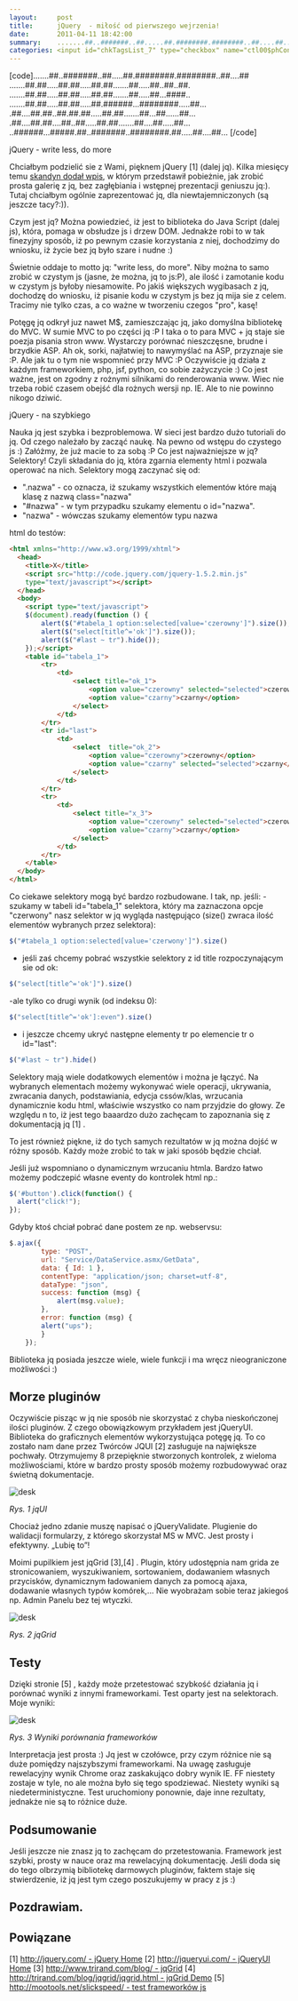 ```yaml
---
layout:     post
title:      jQuery  - miłość od pierwszego wejrzenia!
date:       2011-04-11 18:42:00
summary:    .......##..#######..##.....##.########.########..##....##.......##.##.....##.##.....##.##.......##.....##..##..##........##.##.....##.##.....##.##.......##.....##...####.........##.##.....##.##.....##.######...########.....##....##....##.##..##.##.##.....##.##.......##...##......##....##.....
categories: <input id="chkTagsList_7" type="checkbox" name="ctl00$phContentRight$chkTagsList$chkTagsList_7" checked="checked" value="128"><label for="chkTagsList_7">programowanie</label>
---
```




[code].......##..#######..##.....##.########.########..##....##
.......##.##.....##.##.....##.##.......##.....##..##..##.
.......##.##.....##.##.....##.##.......##.....##...####..
.......##.##.....##.##.....##.######...########.....##...
.##....##.##..##.##.##.....##.##.......##...##......##...
.##....##.##....##..##.....##.##.......##....##.....##...
..######...#####.##..#######..########.##.....##....##...
[/code]

jQuery - write less, do more

Chciałbym podzielić sie z Wami, pięknem jQuery [1] (dalej jq). Kilka miesięcy temu [skandyn dodał wpis](http://www.dobreprogramy.pl/skandyn/Framework-jQuery,20575.html), w którym przedstawił pobieżnie, jak zrobić prosta galerię z jq, bez zagłębiania i wstępnej prezentacji geniuszu jq:). Tutaj chciałbym ogólnie zaprezentować jq, dla niewtajemniczonych (są jeszcze tacy?:)).

Czym jest jq? Można powiedzieć, iż jest to biblioteka do Java Script (dalej js), która, pomaga w obsłudze js i drzew DOM. Jednakże robi to w tak finezyjny sposób, iż po pewnym czasie korzystania z niej, dochodzimy  do wniosku, iż życie bez jq było szare i nudne :)

Świetnie oddaje to motto jq: "write less, do more". Niby można to samo zrobić w czystym js (jasne, że można, jq to js:P), ale ilość i zamotanie kodu w czystym js byłoby niesamowite. Po jakiś większych wygibasach z jq, dochodzę do wniosku, iż pisanie kodu w czystym js bez jq mija sie z celem. Tracimy nie tylko czas, a co ważne w tworzeniu czegos "pro", kasę! 

Potęgę jq odkrył juz nawet M$, zamieszczając jq, jako domyślna bibliotekę do MVC. W sumie MVC to po części jq :P I taka o to para MVC + jq staje sie poezja pisania stron www. Wystarczy porównać nieszczęsne, brudne i brzydkie ASP. Ah ok, sorki, najłatwiej to nawymyślać na ASP, przyznaje sie :P. Ale jak tu o tym nie wspomnieć przy MVC :P
Oczywiście jq działa z każdym frameworkiem, php, jsf, python, co sobie zażyczycie :) Co jest ważne, jest on zgodny z rożnymi silnikami do renderowania www. Wiec nie trzeba robić czasem obejść dla rożnych wersji np. IE. Ale to nie powinno nikogo dziwić. 

jQuery  - na szybkiego

Nauka jq jest szybka i bezproblemowa. W sieci jest bardzo dużo tutoriali do jq. Od czego należało by zacząć naukę. Na pewno od wstępu do czystego js :) Załóżmy, że już macie to za sobą :P Co jest najważniejsze w jq? Selektory! Czyli składania do jq, która zgarnia elementy html i pozwala operować na nich. Selektory mogą zaczynać się od:
 - ".nazwa" - co oznacza, iż szukamy wszystkich elementów które mają klasę z nazwą class="nazwa" 
- "#nazwa" - w tym przypadku szukamy elementu o id="nazwa".
- "nazwa" - wówczas szukamy elementów typu nazwa

html do testów:


```html
<html xmlns="http://www.w3.org/1999/xhtml">
  <head>
    <title>X</title>
    <script src="http://code.jquery.com/jquery-1.5.2.min.js"
    type="text/javascript"></script>
  </head>
  <body>
    <script type="text/javascript">
	$(document).ready(function () {
		alert($("#tabela_1 option:selected[value='czerowny']").size());
		alert($("select[title^='ok']").size());
		alert($("#last ~ tr").hide());
	});</script>
    <table id="tabela_1">
		<tr>
			<td>
				<select title="ok_1">
					<option value="czerowny" selected="selected">czerowny</option>
					<option value="czarny">czarny</option>
				</select>
			</td>
		</tr>
		<tr id="last">
			<td>
				<select  title="ok_2">
					<option value="czerowny">czerowny</option>
					<option value="czarny" selected="selected">czarny</option>
				</select>
			</td>
		</tr>
		<tr>
			<td>
				<select title="x_3">
					<option value="czerowny" selected="selected">czerowny</option>
					<option value="czarny">czarny</option>
				</select>
			</td>
		</tr>
    </table>
  </body>
</html>
```


Co ciekawe selektory mogą być bardzo rozbudowane. 
I tak, np. jeśli:
-szukamy w tabeli id="tabela_1" selektora, który ma zaznaczona opcje "czerwony" nasz selektor w jq wygląda następująco (size() zwraca ilość elementów wybranych przez selektora):

```js
$("#tabela_1 option:selected[value='czerwony']").size()
```

- jeśli zaś chcemy pobrać wszystkie selektory z id title rozpoczynającym sie od ok:

```js
$("select[title^='ok']").size()
```

-ale tylko co drugi wynik (od indeksu 0):

```js
$("select[title^='ok']:even").size()
```

- i jeszcze chcemy ukryć następne elementy tr po elemencie tr o id="last":

```js
$("#last ~ tr").hide()
```



Selektory mają wiele dodatkowych elementów i można je łączyć. Na wybranych elementach możemy wykonywać wiele operacji, ukrywania, zwracania danych, podstawiania, edycja cssów/klas, wrzucania dynamicznie kodu html, właściwie wszystko co nam przyjdzie do głowy. Ze względu n to, iż jest tego baaardzo dużo zachęcam to zapoznania się z dokumentacją jq [1] .

To jest również piękne, iż do tych samych rezultatów w jq można dojść w różny sposób. Każdy może zrobić to tak w jaki sposób będzie chciał. 

Jeśli już wspomniano o dynamicznym wrzucaniu htmla. Bardzo łatwo możemy podczepić własne eventy do kontrolek html np.:



```js
$('#button').click(function() {
  alert("click!");
});
```


Gdyby ktoś chciał pobrać dane postem ze np. webservsu: 

```js
$.ajax({
        type: "POST",
        url: "Service/DataService.asmx/GetData",
        data: { Id: 1 },
        contentType: "application/json; charset=utf-8",
        dataType: "json",
        success: function (msg) {
            alert(msg.value);
        },
        error: function (msg) {
		alert("ups");
        }
    });
```


Biblioteka jq posiada jeszcze wiele, wiele funkcji i ma wręcz nieograniczone możliwości :)




## Morze pluginów



Oczywiście pisząc w jq nie sposób nie skorzystać z chyba nieskończonej ilości pluginów. Z czego obowiązkowym przykładem jest jQueryUI. Biblioteka do graficznych elementów wykorzystująca potęgę jq. To co zostało nam dane przez Twórców JQUI [2]  zasługuje na największe pochwały. Otrzymujemy 8 przepięknie stworzonych kontrolek, z  wieloma możliwościami, które w bardzo prosty sposób możemy rozbudowywać oraz świetną dokumentacje. 



![desk](https://raw.githubusercontent.com/djfoxer/djfoxer.github.io/master/_img/2011-4-11-_188_/g_-_608x405_-_-_24258x20110410231307_1.png)

 
 *Rys. 1 jqUI*   

Chociaż jedno zdanie muszę napisać o jQueryValidate. Plugienie do walidacji formularzy, z którego skorzystał MS w MVC. Jest prosty i efektywny. „Lubię to”!

Moimi pupilkiem jest jqGrid [3],[4]  . Plugin, który udostępnia nam grida ze stronicowaniem, wyszukiwaniem, sortowaniem, dodawaniem własnych przycisków, dynamicznym ładowaniem danych za pomocą ajaxa, dodawanie własnych typów komórek,... Nie wyobrażam sobie teraz jakiegoś np. Admin Panelu bez tej wtyczki.



![desk](https://raw.githubusercontent.com/djfoxer/djfoxer.github.io/master/_img/2011-4-11-_188_/g_-_608x405_-_-_24258x20110410231307_2.png)


 *Rys. 2 jqGrid*   




## Testy



Dzięki stronie [5]  , każdy może przetestować szybkość działania jq i porównać wyniki z innymi frameworkami. Test oparty jest na selektorach. Moje wyniki:



![desk](https://raw.githubusercontent.com/djfoxer/djfoxer.github.io/master/_img/2011-4-11-_188_/g_-_608x405_-_-_24258x20110411173518_3.png)


 *Rys. 3 Wyniki porównania frameworków*  

Interpretacja jest prosta :) Jq jest w czołówce, przy czym różnice nie są duże pomiędzy najszybszymi frameworkami. Na uwagę zasługuje rewelacyjny wynik Chrome oraz zaskakująco dobry wynik IE. FF niestety zostaje w tyle, no ale można było się tego spodziewać. Niestety wyniki są niedeterministyczne.  Test uruchomiony ponownie, daje inne rezultaty, jednakże nie są to różnice duże. 




## Podsumowanie



Jeśli jeszcze nie znasz jq to zachęcam do przetestowania. Framework jest szybki, prosty w nauce oraz ma rewelacyjną dokumentację. Jeśli doda się do tego olbrzymią bibliotekę darmowych pluginów, faktem staje się stwierdzenie, iż jq jest tym czego poszukujemy w pracy z js :)




## Pozdrawiam.










## Powiązane



[1] [http://jquery.com/ - jQuery Home](http://jquery.com/) 
[2] [http://jqueryui.com/ - jQueryUI Home](http://jqueryui.com/) 
[3] [http://www.trirand.com/blog/ - jqGrid](http://www.trirand.com/blog/) 
[4] [http://trirand.com/blog/jqgrid/jqgrid.html - jqGrid Demo](http://trirand.com/blog/jqgrid/jqgrid.html) 
[5] [http://mootools.net/slickspeed/ - test frameworków js](http://mootools.net/slickspeed/) 
